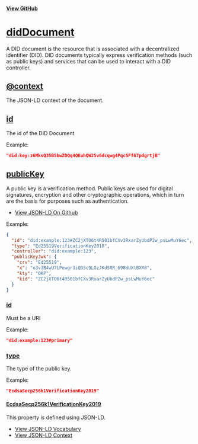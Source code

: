 #### [View GitHub](https://github.com/OR13/did-core-registry-exp)

<h1 id="didDocument"><a href="#didDocument">didDocument</a></h1>

A DID document is the resource that is associated with a decentralized identifier (DID). DID documents typically express verification methods (such as public keys) and services that can be used to interact with a DID controller.

<h2 id="@context"><a href="#@context">@context</a></h2>

The JSON-LD context of the document.

<h2 id="id"><a href="#id">id</a></h2>

The id of the DID Document

Example:

```json
"did:key:z6MksQ35B5bwZDQq4QKuhQW2Sv6dcqwg4PqcSFf67pdgrtjB"
```

<h2 id="publicKey"><a href="#publicKey">publicKey</a></h2>

A public key is a verification method. Public keys are used for digital signatures, encryption and other cryptographic operations, which in turn are the basis for purposes such as authentication.

- [View JSON-LD On Github](https://github.com/OR13/did-core-registry-exp/blob/master/contexts/did-core-latest.jsonld#L12)

Example:

```json
{
  "id": "did:example:123#ZC2jXTO6t4R501bfCXv3RxarZyUbdP2w_psLwMuY6ec",
  "type": "Ed25519VerificationKey2018",
  "controller": "did:example:123",
  "publicKeyJwk": {
    "crv": "Ed25519",
    "x": "o3v3B4wU7LPewgr3iQDSc9LGzJKdS0R_698dUXtBXX8",
    "kty": "OKP",
    "kid": "ZC2jXTO6t4R501bfCXv3RxarZyUbdP2w_psLwMuY6ec"
  }
}
```

<h3 id="id"><a href="#id">id</a></h3>

Must be a URI

Example:

```json
"did:example:123#primary"
```

<h3 id="type"><a href="#type">type</a></h3>

The type of the public key.

Example:

```json
"EcdsaSecp256k1VerificationKey2019"
```

<h4 id="EcdsaSecp256k1VerificationKey2019"><a href="#EcdsaSecp256k1VerificationKey2019">EcdsaSecp256k1VerificationKey2019</a></h4>

This property is defined using JSON-LD.

- [View JSON-LD Vocabulary](https://w3id.org/security/#EcdsaSecp256k1VerificationKey2019)
- [View JSON-LD Context](https://or13.github.io/did-core-registry-exp/contexts/did-core-latest.jsonld)
